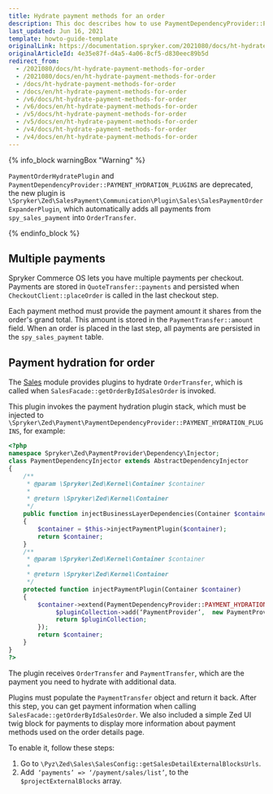 ```yaml
---
title: Hydrate payment methods for an order
description: This doc describes how to use PaymentDependencyProvider::PAYMENT_HYDRATION_PLUGINS and how to add other payment methods into the order.
last_updated: Jun 16, 2021
template: howto-guide-template
originalLink: https://documentation.spryker.com/2021080/docs/ht-hydrate-payment-methods-for-order
originalArticleId: 4e35e87f-d4a5-4a06-8cf5-d830eec89b5d
redirect_from:
  - /2021080/docs/ht-hydrate-payment-methods-for-order
  - /2021080/docs/en/ht-hydrate-payment-methods-for-order
  - /docs/ht-hydrate-payment-methods-for-order
  - /docs/en/ht-hydrate-payment-methods-for-order
  - /v6/docs/ht-hydrate-payment-methods-for-order
  - /v6/docs/en/ht-hydrate-payment-methods-for-order
  - /v5/docs/ht-hydrate-payment-methods-for-order
  - /v5/docs/en/ht-hydrate-payment-methods-for-order
  - /v4/docs/ht-hydrate-payment-methods-for-order
  - /v4/docs/en/ht-hydrate-payment-methods-for-order
---
```


{% info_block warningBox "Warning" %}

`PaymentOrderHydratePlugin` and `PaymentDependencyProvider::PAYMENT_HYDRATION_PLUGINS` are deprecated, the new plugin is `\Spryker\Zed\SalesPayment\Communication\Plugin\Sales\SalesPaymentOrderExpanderPlugin`, which automatically adds all payments from `spy_sales_payment` into `OrderTransfer`.

{% endinfo_block %}

## Multiple payments

Spryker Commerce OS lets you have multiple payments per checkout. Payments are stored in `QuoteTransfer::payments` and persisted when `CheckoutClient::placeOrder` is called in the last checkout step.

Each payment method must provide the payment amount it shares from the order's grand total. This amount is stored in the `PaymentTransfer::amount` field. When an order is placed in the last step, all payments are persisted in the `spy_sales_payment` table.

## Payment hydration for order

The [Sales](/docs/pbc/all/order-management-system/{{site.version}}/domain-model-and-relationships/sales-module-reference-information.html) module provides plugins to hydrate `OrderTransfer`, which is called when `SalesFacade::getOrderByIdSalesOrder` is invoked.

This plugin invokes the payment hydration plugin stack, which must be injected to  `\Spryker\Zed\Payment\PaymentDependencyProvider::PAYMENT_HYDRATION_PLUGINS`, for example:

```php
<?php
namespace Spryker\Zed\PaymentProvider\Dependency\Injector;
class PaymentDependencyInjector extends AbstractDependencyInjector
{
    /**
     * @param \Spryker\Zed\Kernel\Container $container
     *
     * @return \Spryker\Zed\Kernel\Container
     */
    public function injectBusinessLayerDependencies(Container $container)
    {
        $container = $this->injectPaymentPlugin($container);
        return $container;
    }
    /**
     * @param \Spryker\Zed\Kernel\Container $container
     *
     * @return \Spryker\Zed\Kernel\Container
     */
    protected function injectPaymentPlugin(Container $container)
    {
        $container->extend(PaymentDependencyProvider::PAYMENT_HYDRATION_PLUGINS, function (PaymentHydratorPluginCollectionInterface $pluginCollection) {
             $pluginCollection->add(‘PaymentProvider’,  new PaymentProviderSalesOrderPaymentHydrationPlugin()) // this plugin must implement \Spryker\Zed\Payment\Dependency\Plugin\Sales\PaymentHydratorPluginInterface
             return $pluginCollection;
        });
        return $container;
    }
}
?>
```

The plugin receives `OrderTransfer` and `PaymentTransfer`, which are the payment you need to hydrate with additional data.

Plugins must populate the `PaymentTransfer` object and return it back. After this step, you can get payment information when calling `SalesFacade::getOrderByIdSalesOrder`. We also included a simple Zed UI twig block for payments to display more information about payment methods used on the order details page.

To enable it, follow these steps:

1. Go to `\Pyz\Zed\Sales\SalesConfig::getSalesDetailExternalBlocksUrls`.
2. Add` ‘payments’ => ‘/payment/sales/list’`, to the `$projectExternalBlocks` array.
